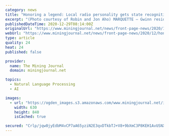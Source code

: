 ```yaml
---
category: news
title: "Honoring a legend: Local radio personality gets state recognition"
excerpt: "(Photo courtesy of Robin and Jon Aho) MARQUETTE — Gwinn resident Elmer Aho has garnered state recognition for “a lifetime of dedicated ... we can’t thank him enough for being that constant voice we looked forward to listening to week after week ..."
publishedDateTime: 2020-12-29T08:14:00Z
originalUrl: "https://www.miningjournal.net/news/front-page-news/2020/12/honoring-a-legend-local-radio-personality-gets-state-recognition/"
webUrl: "https://www.miningjournal.net/news/front-page-news/2020/12/honoring-a-legend-local-radio-personality-gets-state-recognition/"
type: article
quality: 24
heat: 24
published: false

provider:
  name: The Mining Journal
  domain: miningjournal.net

topics:
  - Natural Language Processing
  - AI

images:
  - url: "https://ogden_images.s3.amazonaws.com/www.miningjournal.net/images/2020/12/28190232/Elmer-performing-630x840.jpg"
    width: 630
    height: 840
    isCached: true

secured: "Crlp/jqw0jyEdbM4vCP7aA65yziN2E3qvDTkbTJ+V8+9bXmC3P8KEH1AvUSNX0X4M/uYaSrD3YYYPpmRtf0ajiCQC54VmrbCuIuiD/tKGnvUhTb6qwE4mZjDYRaiqIOF1tqIUscnFBgNKrv7ZJVapM5LY+WFhQ1l+GunzrIJoc0sbG/lBRzg0X+pz1hasnVAYXL/BHyvIT+UY+Qp81/haEiOL5AO4fUw+61+Hlc/ATOPgjQCxoa8bYa0LF9FD0nDNcZCVZOuOXViRkQdrtua+CK327oYGJR6qo3Wi4LhhKyzJpIl9cpgkfP4EU5V9XrNsL9rC8Y3TNLvVOayCR1/CZ53FEq/NJwZwn2JrVeGazM=;A4R0Gc7HYdV34pDfzgbRtw=="
---
```


